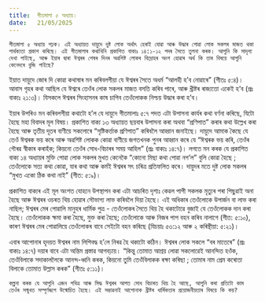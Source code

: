 ```yaml
---
title:  গীতমালা ৫ অধ্যায়।
date:   21/05/2025
---
```


`গীতমালা ৫ অধ্যায় পঢ়ক। এই অধ্যায়ত দায়ুদে দুষ্ট লোক অর্থাৎ হেৰাই যোৱা আৰু উদ্ধাৰ পোৱা লোক সকলৰ মাজত থকা পাৰ্থক্যতা প্ৰকাশ কৰিছে। এই গীতমালাৰ কথাখিনি প্রকাশিত বাক্যঃ ১৪:১-১২ পদৰ সৈতে তুলনা কৰক। আপুনি কি সাদৃশ্য দেখা পাইছে, আৰু ইয়াৰ দ্বাৰা ঈশ্বৰৰ শেষৰ দিনৰ অৱশিষ্ট লোকৰ বিদ্ৰোহৰ অংশ হোৱাৰ অৰ্থ কি তাৰ বিষয়ে আপুনি কেনেদৰে বুজি পাইছে?`

ইয়াত দায়ুদে জোৰ দি কোৱা কথাষাৰ মন কৰিবলগীয়া যে ঈশ্বৰৰ সৈতে অধৰ্ম “আলহী হ’ব নোৱাৰে” (গীতঃ ৫:৪)। আবাস গৃহৰ কথা আছিল যে ঈশ্বৰে তেওঁৰ লোক সকলৰ মাজত বসতি কৰিব পাৰে, আৰু খ্ৰীষ্টৰ ৰাজ্যতো একেই হ’ব (প্রঃ বাক্যঃ ২১:৩)। যিসকলে ঈশ্বৰৰ সিংহাসনৰ কাষ চাপিব তেওঁলোকক নিশ্চয় উদ্ধাৰ কৰা হ’ব।

ইয়াৰ উপৰিও মন কৰিবলগীয়া কথাটো হ’ল যে দায়ুদে গীতমালাঃ ৫:৭ পদত এটা উপাসনা কাৰ্যৰ কথা বৰ্ণনা কৰিছে, যিটো হৈছে মহা বিবাদৰ মূল বিষয়। প্রকাশিত বাক্য ১৩ অধ্যায়ত ছয়বাৰ উপাসনা কৰা অথবা “প্রণিপাত” কৰাৰ কথা উল্লেখ কৰা হৈছে আৰু তৃতীয় দূতৰ বাণীয়ে সকলোৰে “সৃষ্টিকৰ্ত্তাক প্রণিপাত” কৰিবলৈ আহ্বান জনাইছে। দায়ুদে আমাক কৈছে যে তেওঁ ঈশ্বৰক ভয় কৰে আৰু অৱশিষ্ট লোকক কোৱা বাণীয়ে জগতখনক পুনৰ আহ্বান কৰে যে “ঈশ্বৰক ভয় কৰি, তেওঁৰ গৌৰৱ স্বীকাৰ কৰাহঁক; কিয়নো তেওঁৰ সোধ-বিচাৰৰ সময় আহিল” (প্রঃ বাক্যঃ ১৪:৭)। লগতে মন কৰক যে প্ৰকাশিত বাক্য ১৪ অধ্যায়ৰ মুক্তি পোৱা লোক সকলৰ মুখত কেনেকৈ “কোনো মিছা কথা পোৱা নগ’ল” বুলি কোৱা হৈছে ; তেওঁলোকে সত্য কথা কোৱা, যাৰ কথা আৰু কৰ্মই ঈশ্বৰৰ সৎ চৰিত্ৰ প্ৰতিফলিত কৰে। দায়ুদৰ মতে দুষ্ট লোক সকলৰ “মুখত একো ঠিক কথা নাই” (গীত: ৫:৯)।

প্রকাশিত বাক্যৰ এই মূল অংশত যোহনে উপস্থাপন কৰা এটা আচৰিত দৃশ্যঃ কেৱল পাপী সকলক মৃত্যুৰ পৰা পিছুৱাই অনা হৈছে আৰু ঈশ্বৰৰ ওচৰত থিয় হোৱাৰ সৌভাগ্য লাভ কৰিবলৈ দিয়া হৈছে। এই অধিকাৰ তেওঁলোকে উপাৰ্জন বা লাভ কৰা নাছিল; ঈশ্বৰৰ মেৰ পোৱালি মানুহৰ ধাৰ্মিক পুত্ৰ - তেওঁলোকৰ সৈতে থিয় হৈ থকাটোৱে বুজাই যে তেওঁলোকক দান কৰা হৈছে। তেওঁলোকক ক্ষমা কৰা হৈছে, মুক্ত কৰা হৈছে; তেওঁলোকে আৰু নিজৰ পাপ বহন কৰিব নালাগে (গীত: ৫:১০), কাৰণ ঈশ্বৰৰ মেৰ পোৱালিয়ে তেওঁলোকৰ বাবে সেইটো বহন কৰিছে (যিচয়াঃ ৫৩:১২ আৰু ২ কৰিন্থীয়া: ৫:২১)।

এবাৰ আপোনাৰ হৃদয়ত ঈশ্বৰৰ নাম লিপিবদ্ধ হ’লে নিৰৱ হৈ থকাটো কঠিন। ঈশ্বৰৰ লোক সকলে “বৰ মাতেৰে” (প্ৰঃ বাক্যঃ ১৪:৭) দয়াৰ বাবে এটা অন্তিম প্ৰস্তাৱ আগবঢ়ায়। “কিন্তু তোমাত আশ্রয় লোৱা সকলোৱেই আনন্দিত হওঁক, তেওঁবিলাকে সদাকাললৈকে আনন্দ-ধ্বনি কৰক, কিয়নো তুমি তেওঁবিলাকক ৰক্ষা কৰিছা ; তোমাৰ নাম প্ৰেম কৰোতা বিলাকে তোমাত উল্লাস কৰক” (গীতঃ ৫:১১)।

`কল্পনা কৰক যে আপুনি এজন পবিত্ৰ আৰু সিদ্ধ ঈশ্বৰৰ আগত সোধ বিচাৰত থিয় হৈ আছে, আপুনি কৰা প্ৰতিটো কাম তেওঁৰ সন্মুখত সম্পূৰ্ণৰূপে উন্মোচিত হৈছে। এই সম্ভাৱনাই আপোনাক খ্ৰীষ্টৰ ধাৰ্মিকতাৰ প্ৰয়োজনীয়তাৰ বিষয়ে কি কয়?`
